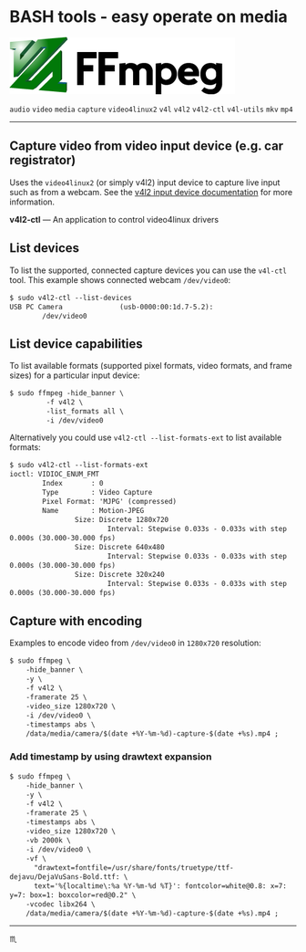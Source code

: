 # **BASH tools** - easy operate on media #

![FFmpeg Logo Image](assets/img/ffmpeg-logo.png)


`audio` `video` `media` `capture` `video4linux2` `v4l` `v4l2` `v4l2-ctl` `v4l-utils` `mkv` `mp4`

---

## Capture video from video input device (e.g. car registrator) ##

Uses the `video4linux2` (or simply v4l2) input device to capture live input such as from a webcam. See the [v4l2 input device documentation](https://ffmpeg.org/ffmpeg-all.html#video4linux2_002c-v4l2) for more information.

**v4l2-ctl** — An application to control video4linux drivers

## List devices ##

To list the supported, connected capture devices you can use the `v4l-ctl` tool. This example shows connected webcam `/dev/video0`:

```shell
$ sudo v4l2-ctl --list-devices
USB PC Camera              (usb-0000:00:1d.7-5.2):
        /dev/video0
```

## List device capabilities ##

To list available formats (supported pixel formats, video formats, and frame sizes) for a particular input device:

```shell
$ sudo ffmpeg -hide_banner \
         -f v4l2 \
         -list_formats all \
         -i /dev/video0
```

Alternatively you could use `v4l2-ctl --list-formats-ext` to list available formats:

```shell
$ sudo v4l2-ctl --list-formats-ext
ioctl: VIDIOC_ENUM_FMT
        Index       : 0
        Type        : Video Capture
        Pixel Format: 'MJPG' (compressed)
        Name        : Motion-JPEG
                Size: Discrete 1280x720
                        Interval: Stepwise 0.033s - 0.033s with step 0.000s (30.000-30.000 fps)
                Size: Discrete 640x480
                        Interval: Stepwise 0.033s - 0.033s with step 0.000s (30.000-30.000 fps)
                Size: Discrete 320x240
                        Interval: Stepwise 0.033s - 0.033s with step 0.000s (30.000-30.000 fps)
```

## Capture with encoding ##

Examples to encode video from `/dev/video0` in `1280x720` resolution:

```shell
$ sudo ffmpeg \
    -hide_banner \
    -y \
    -f v4l2 \
    -framerate 25 \
    -video_size 1280x720 \
    -i /dev/video0 \
    -timestamps abs \
    /data/media/camera/$(date +%Y-%m-%d)-capture-$(date +%s).mp4 ;
```

### Add timestamp by using drawtext expansion ###

```shell
$ sudo ffmpeg \
    -hide_banner \
    -y \
    -f v4l2 \
    -framerate 25 \
    -timestamps abs \
    -video_size 1280x720 \
    -vb 2000k \
    -i /dev/video0 \
    -vf \
      "drawtext=fontfile=/usr/share/fonts/truetype/ttf-dejavu/DejaVuSans-Bold.ttf: \
      text='%{localtime\:%a %Y-%m-%d %T}': fontcolor=white@0.8: x=7: y=7: box=1: boxcolor=red@0.2" \
    -vcodec libx264 \
    /data/media/camera/$(date +%Y-%m-%d)-capture-$(date +%s).mp4 ;
```
<!-- -preset veryfast \ -->

---

:scorpius:
